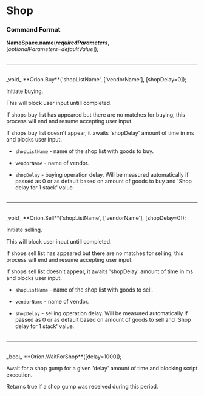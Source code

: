 # Shop

### Command Format

**NameSpace**.**name**(_**requiredParameters**_, [_optionalParameters=defaultValue_]);
</br></br>
***
</br>
_void_ **Orion.Buy**('shopListName', ['vendorName'], [shopDelay=0]);

Initiate buying.

This will block user input untill completed.

If shops buy list has appeared but there are no matches for buying, this process will end and resume accepting user input.

If shops buy list doesn't appear, it awaits 'shopDelay' amount of time in ms and blocks user input.

- `shopListName` - name of the shop list with goods to buy.

- `vendorName` - name of vendor.

- `shopDelay` - buying operation delay. Will be measured automatically if passed as 0 or as default based on amount of goods to buy and 'Shop delay for 1 stack' value.
</br></br>
***
</br>
_void_ **Orion.Sell**('shopListName', ['vendorName'], [shopDelay=0]);

Initiate selling.

This will block user input untill completed.

If shops sell list has appeared but there are no matches for selling, this process will end and resume accepting user input.

If shops sell list doesn't appear, it awaits 'shopDelay' amount of time in ms and blocks user input.

- `shopListName` - name of the shop list with goods to sell.

- `vendorName` - name of vendor.

- `shopDelay` - selling operation delay. Will be measured automatically if passed as 0 or as default based on amount of goods to sell and 'Shop delay for 1 stack' value.
</br></br>
***
</br>
_bool_ **Orion.WaitForShop**([delay=1000]);

Await for a shop gump for a given 'delay' amount of time and blocking script execution.

Returns true if a shop gump was received during this period.
